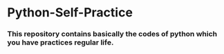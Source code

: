 ﻿# Python-Self-Practice
### This repository contains basically the codes of python which you have practices regular life.
